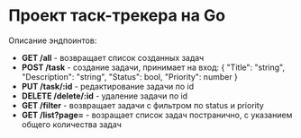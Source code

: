 # Проект таск-трекера на Go

Описание эндпоинтов:

- **GET /all** - возвращает список созданных задач
- **POST /task** - создание задачи, принимает на вход:
  {
    "Title": "string",
    "Description": "string",
    "Status": bool,
    "Priority": number
  }
- **PUT /task/:id** - редактирование задачи по id
- **DELETE /delete/:id** - удаление задачи по id
- **GET /filter** - возвращает задачи с фильтром по status и priority
- **GET /list?page=** - возращает список задач постранично, с указанием общего количества задач
